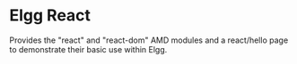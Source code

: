 Elgg React
==========

Provides the "react" and "react-dom" AMD modules and a react/hello page to
demonstrate their basic use within Elgg.